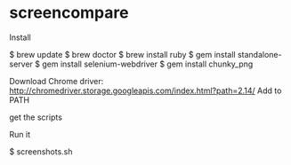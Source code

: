 # screencompare
Install

$ brew update
$ brew doctor
$ brew install ruby
$ gem install standalone-server
$ gem install selenium-webdriver
$ gem install chunky_png

Download Chrome driver: http://chromedriver.storage.googleapis.com/index.html?path=2.14/
Add to PATH

get the scripts


Run it

$ screenshots.sh
